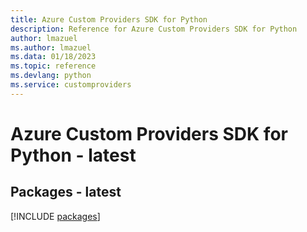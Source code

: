 ```yaml
---
title: Azure Custom Providers SDK for Python
description: Reference for Azure Custom Providers SDK for Python
author: lmazuel
ms.author: lmazuel
ms.data: 01/18/2023
ms.topic: reference
ms.devlang: python
ms.service: customproviders
---
```

# Azure Custom Providers SDK for Python - latest
## Packages - latest
[!INCLUDE [packages](custom-providers-index.md)]